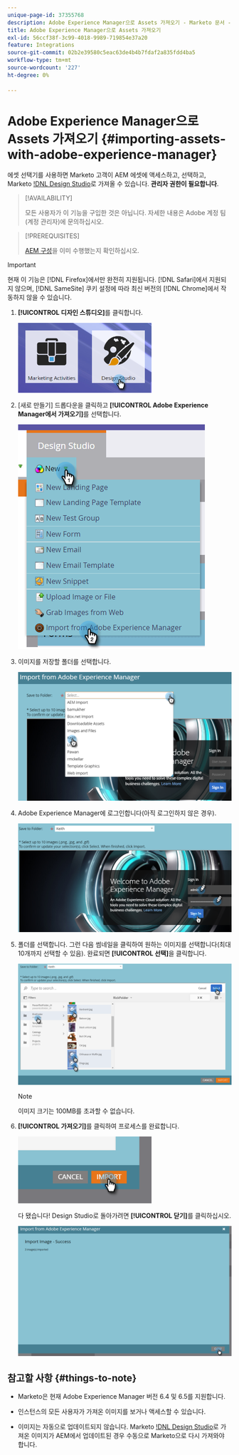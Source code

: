 ```yaml
---
unique-page-id: 37355768
description: Adobe Experience Manager으로 Assets 가져오기 - Marketo 문서 - 제품 설명서
title: Adobe Experience Manager으로 Assets 가져오기
exl-id: 56ccf38f-3c99-4018-9989-719854e37a20
feature: Integrations
source-git-commit: 02b2e39580c5eac63de4b4b7fdaf2a835fdd4ba5
workflow-type: tm+mt
source-wordcount: '227'
ht-degree: 0%

---
```


# Adobe Experience Manager으로 Assets 가져오기 {#importing-assets-with-adobe-experience-manager}

에셋 선택기를 사용하면 Marketo 고객이 AEM 에셋에 액세스하고, 선택하고, Marketo [!DNL Design Studio](으)로 가져올 수 있습니다. **관리자 권한이 필요합니다**.

>[!AVAILABILITY]
>
>모든 사용자가 이 기능을 구입한 것은 아닙니다. 자세한 내용은 Adobe 계정 팀(계정 관리자)에 문의하십시오.

>[!PREREQUISITES]
>
>[AEM 구성](/help/marketo/product-docs/core-marketo-concepts/miscellaneous/configuring-adobe-experience-manager-integration.md)을 이미 수행했는지 확인하십시오.

>[!IMPORTANT]
>
>현재 이 기능은 [!DNL Firefox]에서만 완전히 지원됩니다. [!DNL Safari]에서 지원되지 않으며, [!DNL SameSite] 쿠키 설정에 따라 최신 버전의 [!DNL Chrome]에서 작동하지 않을 수 있습니다.

1. **[!UICONTROL 디자인 스튜디오]**&#x200B;를 클릭합니다.

   ![](assets/importing-assets-with-adobe-experience-manager-1.png)

1. [새로 만들기] 드롭다운을 클릭하고 **[!UICONTROL Adobe Experience Manager에서 가져오기]**&#x200B;를 선택합니다.

   ![](assets/importing-assets-with-adobe-experience-manager-2.png)

1. 이미지를 저장할 폴더를 선택합니다.

   ![](assets/importing-assets-with-adobe-experience-manager-3.png)

1. Adobe Experience Manager에 로그인합니다(아직 로그인하지 않은 경우).

   ![](assets/importing-assets-with-adobe-experience-manager-4.png)

1. 폴더를 선택합니다. 그런 다음 썸네일을 클릭하여 원하는 이미지를 선택합니다(최대 10개까지 선택할 수 있음). 완료되면 **[!UICONTROL 선택]**&#x200B;을 클릭합니다.

   ![](assets/importing-assets-with-adobe-experience-manager-5.png)

   >[!NOTE]
   >
   >이미지 크기는 100MB를 초과할 수 없습니다.

1. **[!UICONTROL 가져오기]**&#x200B;를 클릭하여 프로세스를 완료합니다.

   ![](assets/importing-assets-with-adobe-experience-manager-6.png)

   다 됐습니다! Design Studio로 돌아가려면 **[!UICONTROL 닫기]**&#x200B;를 클릭하십시오.

   ![](assets/importing-assets-with-adobe-experience-manager-7.png)

## 참고할 사항 {#things-to-note}

* Marketo은 현재 Adobe Experience Manager 버전 6.4 및 6.5를 지원합니다.

* 인스턴스의 모든 사용자가 가져온 이미지를 보거나 액세스할 수 있습니다.

* 이미지는 자동으로 업데이트되지 않습니다. Marketo [!DNL Design Studio](으)로 가져온 이미지가 AEM에서 업데이트된 경우 수동으로 Marketo으로 다시 가져와야 합니다.

